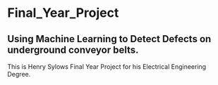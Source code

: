 # Final_Year_Project
## Using Machine Learning to Detect Defects on underground conveyor belts.

This is Henry Sylows Final Year Project for his Electrical Engineering Degree.
